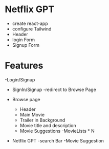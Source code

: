 # Netflix GPT

- create react-app
- configure Tailwind
- Header
- login Form
- Signup Form



# Features
-Login/Signup
  - SignIn/Signup
  -redirect to Browse Page
- Browse page
  - Header
  - Main Movie
  - Trailer in Background
  - Movie title and description
  - Movie Suggestions
     -MovieLists * N

- Netflix GPT
 -search Bar
 -Movie Suggestion